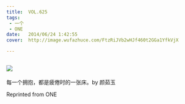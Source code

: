 ```yaml
---
title:	VOL.625
tags:
 - 一个
 - ONE
date:	2014/06/24 1:42:55
cover:	http://image.wufazhuce.com/FtzRiJVb2wHJf460t2GGa1YfkVjX

---
```

![](http://image.wufazhuce.com/FtzRiJVb2wHJf460t2GGa1YfkVjX)
---

每一个拥抱，都是疲倦时的一张床。by 颜茹玉
 
Reprinted from ONE
